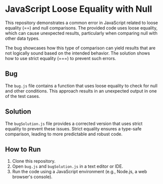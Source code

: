 # JavaScript Loose Equality with Null
This repository demonstrates a common error in JavaScript related to loose equality (==) and null comparisons.  The provided code uses loose equality, which can cause unexpected results, particularly when comparing null with other data types.

The bug showcases how this type of comparison can yield results that are not logically sound based on the intended behavior. The solution shows how to use strict equality (===) to prevent such errors.

## Bug
The `bug.js` file contains a function that uses loose equality to check for null and other conditions. This approach results in an unexpected output in one of the test cases.

## Solution
The `bugSolution.js` file provides a corrected version that uses strict equality to prevent these issues. Strict equality ensures a type-safe comparison, leading to more predictable and robust code.

## How to Run
1. Clone this repository.
2. Open `bug.js` and `bugSolution.js` in a text editor or IDE.
3. Run the code using a JavaScript environment (e.g., Node.js, a web browser's console).
